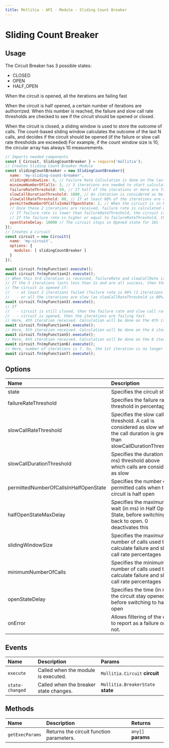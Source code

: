 ```yaml
---
title: Mollitia - API - Module - Sliding Count Breaker
---
```

# Sliding Count Breaker

<pg-count></pg-count>

## Usage

The Circuit Breaker has 3 possible states:
* CLOSED
* OPEN 
* HALF_OPEN

When the circuit is opened, all the iterations are failing fast

When the circuit is half opened, a certain number of iterations are authorrized. When this number is reached, the failure and slow call rate thresholds are checked to see if the circuit should be opened or closed.

When the circuit is closed, a sliding window is used to store the outcome of calls. 
The count-based sliding window calculates the outcome of the last N calls, and decides if the circuit should be opened (if the failure or slow call rate thresholds are exceeded)
For example, if the count window size is 10, the circular array has always 10 measurements.

``` javascript
// Imports needed components
const { Circuit, SlidingCountBreaker } = require('mollitia');
// Creates Sliding Count Breaker Module
const slidingCountBreaker = new SlidingCountBreaker({
  name: 'my-sliding-count-breaker',
  slidingWindowSize: 6, // Failure Rate Calculation is done on the last 6 iterations
  minimumNumberOfCalls: 3, // 3 iterations are needed to start calculating the failure rate, and see if circuit should be opened or not
  failureRateThreshold: 50, // If half of the iterations or more are failing, the circuit is switched to Opened state.
  slowCallDurationThreshold: 1000, // An iteration is considered as being slow if the iteration lasts more than 1s
  slowCallRateThreshold: 80, // If at least 80% of the iterations are considered as being slow, the circuit is switched to Opened state.
  permittedNumberOfCallsInHalfOpenState: 2, // When the circuit is in Half Opened state, the circuit accepts 2 iterations in this state.
  // Once these 2 iterations are received, failure rate is calculated on these iterations.
  // If failure rate is lower than failureRateThreshold, the circuit is switched to Closed state.
  // If the failure rate is higher or equal to failureRateThreshold, the circuit is switched to Opened state.
  openStateDelay: 10000 // The circuit stays in Opened state for 10s
});
// Creates a circuit
const circuit = new Circuit({
  name: 'my-circuit',
  options: {
    modules: [ slidingCountBreaker ]
  }
});

await circuit.fn(myFunction).execute();
await circuit.fn(myFunction2).execute();
// When this 3rd iteration is received, failureRate and slowCallRate is calculated
// If the 3 iterations lasts less than 1s and are all success, then the circuit is still closed
// The circuit is opened if:
//   - at least 2 iterations failed (failure rate is 66% (2 iterations failing) or 100% (3 iterations failing), which is > 50 (failureRateThreshold))
//   - or all the iterations are slow (as slowCallRateThreshold is 80%)
await circuit.fn(myFunction3).execute();
// If
//   - circuit is still closed, then the failure rate and slow call rate threshold will be calculated when a new iteration is received
//   - circuit is opened, then the iterations are failing fast
// Here, 4th iteration received. Calculation will be done on the 4th iterations
await circuit.fn(myFunction4).execute();
// Here, 5th iteration received. Calculation will be done on the 4 iterations
await circuit.fn(myFunction5).execute();
// Here, 6th iteration received. Calculation will be done on the 6 iterations
await circuit.fn(myFunction6).execute();
// Here, number of iterations is 7. So, the 1st iteration is no longer taken into account and the calculation is done on iterations 2 to 7 
await circuit.fn(myFunction7).execute();
```

<p class="flex-center-row" align="center"><pg-img src="/img/circuit-breaker-diagram.png" alt="Circuit Breaker - Diagram"></pg-img></p>

## Options

| Name             | Description                                                        | Default |
|:-----------------|:-------------------------------------------------------------------|:--------|
| state | Specifies the circuit state | `CLOSED` |
| failureRateThreshold | Specifies the failure rate threshold in percentage                     | `50`             |
| slowCallRateThreshold | Specifies the slow call rate threshold. A call is considered as slow when the call duration is greater than slowCallDurationThreshold | `100` |
| slowCallDurationThreshold | Specifies the duration (in ms) threshold above which calls are considered as slow | `60000 (ms)` |
| permittedNumberOfCallsInHalfOpenState | Specifies the number of permitted calls when the circuit is half open | `2` |
| halfOpenStateMaxDelay | Specifies the maximum wait (in ms) in Half Open State, before switching back to open. 0 deactivates this | `0` |
| slidingWindowSize | Specifies the maximum number of calls used to calculate failure and slow call rate percentages | `10` |
| minimumNumberOfCalls | Specifies the minimum number of calls used to calculate failure and slow call rate percentages | `10` |
| openStateDelay | Specifies the time (in ms) the circuit stay opened before switching to half-open | `60000` |
| onError | Allows filtering of the error to report as a failure or not. | `None` |

## Events

| Name       | Description                          | Params                         |
|:-----------|:-------------------------------------|:-------------------------------|
| `execute`  | Called when the module is executed.  | `Mollitia.Circuit` **circuit** |
| `state-changed`  | Called when the breaker state changes.  | `Mollitia.BreakerState` **state** |

## Methods

| Name       | Description                          | Returns                         |
|:-----------|:-------------------------------------|:-------------------------------|
| `getExecParams`  | Returns the circuit function parameters.  | `any[]` **params** |
